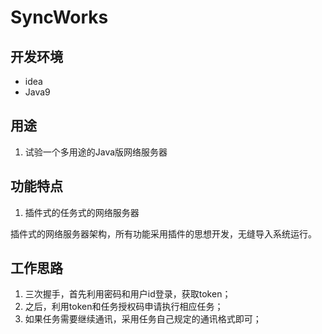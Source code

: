 # SyncWorks
## 开发环境
* idea
* Java9

## 用途
1. 试验一个多用途的Java版网络服务器

## 功能特点
1. 插件式的任务式的网络服务器

插件式的网络服务器架构，所有功能采用插件的思想开发，无缝导入系统运行。


## 工作思路
1. 三次握手，首先利用密码和用户id登录，获取token；
2. 之后，利用token和任务授权码申请执行相应任务；
3. 如果任务需要继续通讯，采用任务自己规定的通讯格式即可；